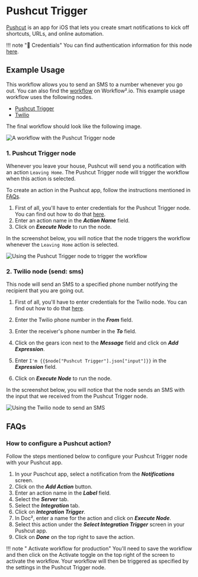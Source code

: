 # Pushcut Trigger

[Pushcut](https://pushcut.io) is an app for iOS that lets you create smart notifications to kick off shortcuts, URLs, and online automation.

!!! note "🔑 Credentials"
    You can find authentication information for this node [here](/workflow/integrations/credentials/pushcut/).


## Example Usage

This workflow allows you to send an SMS to a number whenever you go out. You can also find the [workflow](https://WF².io/workflows/870) on Workflow².io. This example usage workflow uses the following nodes.
- [Pushcut Trigger]()
- [Twilio](/workflow/integrations/nodes/workflow-nodes-base.twilio/)

The final workflow should look like the following image.

![A workflow with the Pushcut Trigger node](/_images/integrations/trigger-nodes/pushcuttrigger/workflow.png)

### 1. Pushcut Trigger node

Whenever you leave your house, Pushcut will send you a notification with an action `Leaving Home`. The Pushcut Trigger node will trigger the workflow when this action is selected.

To create an action in the Pushcut app, follow the instructions mentioned in [FAQs](#how-to-configure-a-pushcut-action).

1. First of all, you'll have to enter credentials for the Pushcut Trigger node. You can find out how to do that [here](/workflow/integrations/credentials/pushcut/).
2. Enter an action name in the ***Action Name*** field.
3. Click on ***Execute Node*** to run the node.

In the screenshot below, you will notice that the node triggers the workflow whenever the `Leaving Home` action is selected.

![Using the Pushcut Trigger node to trigger the workflow](/_images/integrations/trigger-nodes/pushcuttrigger/pushcuttrigger_node.png)

### 2. Twilio node (send: sms)

This node will send an SMS to a specified phone number notifying the recipient that you are going out.

1. First of all, you'll have to enter credentials for the Twilio node. You can find out how to do that [here](/workflow/integrations/credentials/twilio/).
2. Enter the Twilio phone number in the ***From*** field.
4. Enter the receiver's phone number in the ***To*** field.
5. Click on the gears icon next to the ***Message*** field and click on ***Add Expression***.

6. Enter `I'm {{$node["Pushcut Trigger"].json["input"]}}` in the ***Expression*** field.
7. Click on ***Execute Node*** to run the node.


In the screenshot below, you will notice that the node sends an SMS with the input that we received from the Pushcut Trigger node.

![Using the Twilio node to send an SMS](/_images/integrations/trigger-nodes/pushcuttrigger/twilio_node.png)

## FAQs

### How to configure a Pushcut action?

Follow the steps mentioned below to configure your Pushcut Trigger node with your Pushcut app.

1. In your Puschcut app, select a notification from the ***Notifications*** screen.
2. Click on the ***Add Action*** button.
3. Enter an action name in the ***Label*** field.
4. Select the ***Server*** tab.
5. Select the ***Integration*** tab.
6. Click on ***Integration Trigger***.
7. In Doc², enter a name for the action and click on ***Execute Node***.
8. Select this action under the ***Select Integration Trigger*** screen in your Pushcut app.
9. Click on ***Done*** on the top right to save the action.

!!! note " Activate workflow for production"
    You'll need to save the workflow and then click on the Activate toggle on the top right of the screen to activate the workflow. Your workflow will then be triggered as specified by the settings in the Pushcut Trigger node.

